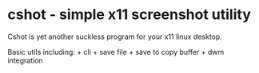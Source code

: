 # cshot - simple x11 screenshot utility #


Cshot is yet another suckless program for your x11 linux desktop.

Basic utils including:
	+ cli
		+ save file
		+ save to copy buffer
	+ dwm integration
